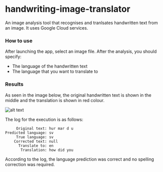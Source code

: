 # handwriting-image-translator
An image analysis tool that recognises and tranlsates handwritten text from an image. It uses Google Cloud services.

### How to use
After launching the app, select an image file. After the analysis, you should specify:
* The language of the handwritten text
* The language that you want to translate to

### Results
As seen in the image below, the original handwritten text is shown in the middle and the translation is shown in red colour.

![alt text][results-image]

The log for the execution is as follows:
```
	 Original text:	hur mar d u
Predicted language:	sv
	 True language:	sv
	Corrected text:	null
	  Translate to:	en
	   Translation:	how did you
```
According to the log, the language prediction was correct and no spelling correction was required.

[results-image]: https://github.com/yannismarkou/handwriting-image-translator/blob/master/results.png "Results"